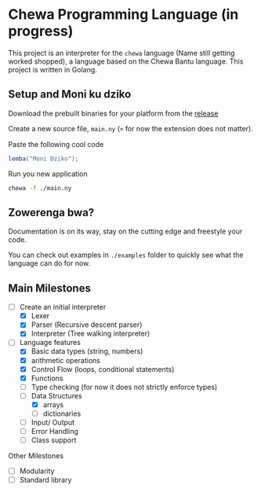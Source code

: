 # Chewa Programming Language (in progress)
This project is an interpreter for the `chewa` language (Name still getting worked shopped), a language based on the Chewa Bantu language.
This project is written in Golang.

## Setup and Moni ku dziko
Download the prebuilt binaries for your platform from the [release](https://github.com/sevenreup/chewa/releases)

Create a new source file, `main.ny` (💀 for now the extension does not matter).

Paste the following cool code

```c#
lemba("Moni Dziko");
```
Run you new application

```bash
chewa -f ./main.ny
```

## Zowerenga bwa?
Documentation is on its way, stay on the cutting edge and freestyle your code.

You can check out examples in `./examples` folder to quickly see what the language can do for now.

## Main Milestones
- [ ] Create an initial interpreter
    - [x] Lexer
    - [x] Parser (Recursive descent parser)
    - [x] Interpreter (Tree walking interpreter)
- [ ] Language features
    - [x] Basic data types (string, numbers)
    - [x] arithmetic operations 
    - [x] Control Flow (loops, conditional statements)
    - [x] Functions
    - [ ] Type checking (for now it does not strictly enforce types)
    - [ ] Data Structures
        - [x] arrays
        - [ ] dictionaries
    - [ ] Input/ Output
    - [ ] Error Handling
    - [ ] Class support

Other Milestones
- [ ] Modularity
- [ ] Standard library

